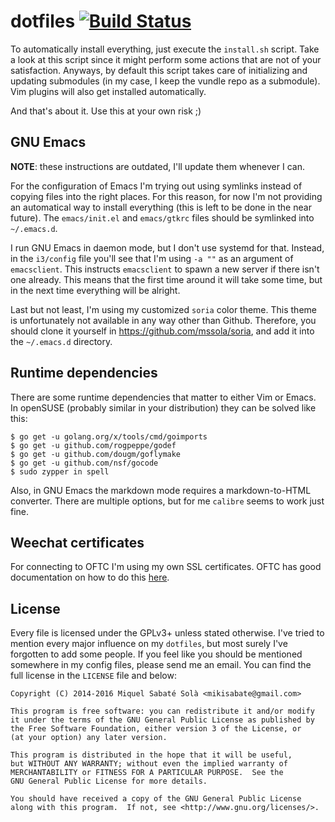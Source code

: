 # dotfiles [![Build Status](https://travis-ci.org/mssola/dotfiles.svg?branch=master)](https://travis-ci.org/mssola/dotfiles)

To automatically install everything, just execute the `install.sh` script.
Take a look at this script since it might perform some actions that are
not of your satisfaction. Anyways, by default this script takes care of
initializing and updating submodules (in my case, I keep the vundle repo as
a submodule). Vim plugins will also get installed automatically.

And that's about it. Use this at your own risk ;)

## GNU Emacs

**NOTE**: these instructions are outdated, I'll update them whenever I can.

For the configuration of Emacs I'm trying out using symlinks instead of copying
files into the right places. For this reason, for now I'm not providing an
automatical way to install everything (this is left to be done in the near
future). The `emacs/init.el` and `emacs/gtkrc` files should be symlinked into
`~/.emacs.d`.

I run GNU Emacs in daemon mode, but I don't use systemd for that. Instead, in
the `i3/config` file you'll see that I'm using `-a ""` as an argument of
`emacsclient`. This instructs `emacsclient` to spawn a new server if there
isn't one already. This means that the first time around it will take some
time, but in the next time everything will be alright.

Last but not least, I'm using my customized `soria` color theme. This theme is
unfortunately not available in any way other than Github. Therefore, you should
clone it yourself in https://github.com/mssola/soria, and add it into
the `~/.emacs.d` directory.

## Runtime dependencies

There are some runtime dependencies that matter to either Vim or Emacs. In
openSUSE (probably similar in your distribution) they can be solved like this:

```
$ go get -u golang.org/x/tools/cmd/goimports
$ go get -u github.com/rogpeppe/godef
$ go get -u github.com/dougm/goflymake
$ go get -u github.com/nsf/gocode
$ sudo zypper in spell
```

Also, in GNU Emacs the markdown mode requires a markdown-to-HTML converter. There
are multiple options, but for me `calibre` seems to work just fine.

## Weechat certificates

For connecting to OFTC I'm using my own SSL certificates. OFTC has good
documentation on how to do this [here](https://www.oftc.net/NickServ/CertFP/).

## License

Every file is licensed under the GPLv3+ unless stated otherwise. I've tried to
mention every major influence on my `dotfiles`, but most surely I've forgotten
to add some people. If you feel like you should be mentioned somewhere in my
config files, please send me an email. You can find the full license in the
`LICENSE` file and below:

```
Copyright (C) 2014-2016 Miquel Sabaté Solà <mikisabate@gmail.com>

This program is free software: you can redistribute it and/or modify
it under the terms of the GNU General Public License as published by
the Free Software Foundation, either version 3 of the License, or
(at your option) any later version.

This program is distributed in the hope that it will be useful,
but WITHOUT ANY WARRANTY; without even the implied warranty of
MERCHANTABILITY or FITNESS FOR A PARTICULAR PURPOSE.  See the
GNU General Public License for more details.

You should have received a copy of the GNU General Public License
along with this program.  If not, see <http://www.gnu.org/licenses/>.
```
